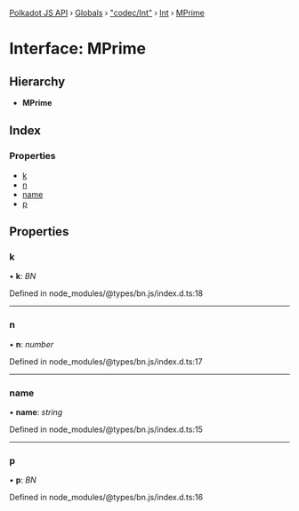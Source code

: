 [Polkadot JS API](../README.md) › [Globals](../globals.md) › ["codec/Int"](../modules/_codec_int_.md) › [Int](../classes/_codec_int_.int.md) › [MPrime](_codec_int_.int.mprime.md)

# Interface: MPrime

## Hierarchy

* **MPrime**

## Index

### Properties

* [k](_codec_int_.int.mprime.md#k)
* [n](_codec_int_.int.mprime.md#n)
* [name](_codec_int_.int.mprime.md#name)
* [p](_codec_int_.int.mprime.md#p)

## Properties

###  k

• **k**: *BN*

Defined in node_modules/@types/bn.js/index.d.ts:18

___

###  n

• **n**: *number*

Defined in node_modules/@types/bn.js/index.d.ts:17

___

###  name

• **name**: *string*

Defined in node_modules/@types/bn.js/index.d.ts:15

___

###  p

• **p**: *BN*

Defined in node_modules/@types/bn.js/index.d.ts:16
